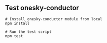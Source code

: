 ## Test onesky-conductor
```
# Install onesky-conductor module from local
npm install

# Run the test script
npm test
```